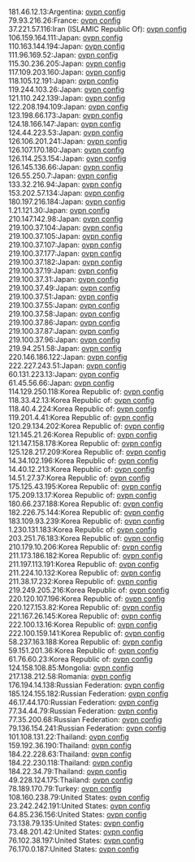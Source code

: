 181.46.12.13:Argentina: [ovpn config](vpn/181_46_12_13.ovpn)  
79.93.216.26:France: [ovpn config](vpn/79_93_216_26.ovpn)  
37.221.57.116:Iran (ISLAMIC Republic Of): [ovpn config](vpn/37_221_57_116.ovpn)  
106.159.164.111:Japan: [ovpn config](vpn/106_159_164_111.ovpn)  
110.163.144.194:Japan: [ovpn config](vpn/110_163_144_194.ovpn)  
111.96.169.52:Japan: [ovpn config](vpn/111_96_169_52.ovpn)  
115.30.236.205:Japan: [ovpn config](vpn/115_30_236_205.ovpn)  
117.109.203.160:Japan: [ovpn config](vpn/117_109_203_160.ovpn)  
118.105.12.191:Japan: [ovpn config](vpn/118_105_12_191.ovpn)  
119.244.103.26:Japan: [ovpn config](vpn/119_244_103_26.ovpn)  
121.110.242.139:Japan: [ovpn config](vpn/121_110_242_139.ovpn)  
122.208.194.109:Japan: [ovpn config](vpn/122_208_194_109.ovpn)  
123.198.66.173:Japan: [ovpn config](vpn/123_198_66_173.ovpn)  
124.18.166.147:Japan: [ovpn config](vpn/124_18_166_147.ovpn)  
124.44.223.53:Japan: [ovpn config](vpn/124_44_223_53.ovpn)  
126.106.201.241:Japan: [ovpn config](vpn/126_106_201_241.ovpn)  
126.107.170.180:Japan: [ovpn config](vpn/126_107_170_180.ovpn)  
126.114.253.154:Japan: [ovpn config](vpn/126_114_253_154.ovpn)  
126.145.136.66:Japan: [ovpn config](vpn/126_145_136_66.ovpn)  
126.55.250.7:Japan: [ovpn config](vpn/126_55_250_7.ovpn)  
133.32.216.94:Japan: [ovpn config](vpn/133_32_216_94.ovpn)  
153.202.57.134:Japan: [ovpn config](vpn/153_202_57_134.ovpn)  
180.197.216.184:Japan: [ovpn config](vpn/180_197_216_184.ovpn)  
1.21.121.30:Japan: [ovpn config](vpn/1_21_121_30.ovpn)  
210.147.142.98:Japan: [ovpn config](vpn/210_147_142_98.ovpn)  
219.100.37.104:Japan: [ovpn config](vpn/219_100_37_104.ovpn)  
219.100.37.105:Japan: [ovpn config](vpn/219_100_37_105.ovpn)  
219.100.37.107:Japan: [ovpn config](vpn/219_100_37_107.ovpn)  
219.100.37.177:Japan: [ovpn config](vpn/219_100_37_177.ovpn)  
219.100.37.182:Japan: [ovpn config](vpn/219_100_37_182.ovpn)  
219.100.37.19:Japan: [ovpn config](vpn/219_100_37_19.ovpn)  
219.100.37.31:Japan: [ovpn config](vpn/219_100_37_31.ovpn)  
219.100.37.49:Japan: [ovpn config](vpn/219_100_37_49.ovpn)  
219.100.37.51:Japan: [ovpn config](vpn/219_100_37_51.ovpn)  
219.100.37.55:Japan: [ovpn config](vpn/219_100_37_55.ovpn)  
219.100.37.58:Japan: [ovpn config](vpn/219_100_37_58.ovpn)  
219.100.37.86:Japan: [ovpn config](vpn/219_100_37_86.ovpn)  
219.100.37.87:Japan: [ovpn config](vpn/219_100_37_87.ovpn)  
219.100.37.96:Japan: [ovpn config](vpn/219_100_37_96.ovpn)  
219.94.251.58:Japan: [ovpn config](vpn/219_94_251_58.ovpn)  
220.146.186.122:Japan: [ovpn config](vpn/220_146_186_122.ovpn)  
222.227.243.51:Japan: [ovpn config](vpn/222_227_243_51.ovpn)  
60.131.223.13:Japan: [ovpn config](vpn/60_131_223_13.ovpn)  
61.45.56.66:Japan: [ovpn config](vpn/61_45_56_66.ovpn)  
114.129.250.118:Korea Republic of: [ovpn config](vpn/114_129_250_118.ovpn)  
118.33.42.13:Korea Republic of: [ovpn config](vpn/118_33_42_13.ovpn)  
118.40.4.224:Korea Republic of: [ovpn config](vpn/118_40_4_224.ovpn)  
119.201.4.41:Korea Republic of: [ovpn config](vpn/119_201_4_41.ovpn)  
120.29.134.202:Korea Republic of: [ovpn config](vpn/120_29_134_202.ovpn)  
121.145.21.26:Korea Republic of: [ovpn config](vpn/121_145_21_26.ovpn)  
121.147.158.178:Korea Republic of: [ovpn config](vpn/121_147_158_178.ovpn)  
125.128.217.209:Korea Republic of: [ovpn config](vpn/125_128_217_209.ovpn)  
14.34.102.196:Korea Republic of: [ovpn config](vpn/14_34_102_196.ovpn)  
14.40.12.213:Korea Republic of: [ovpn config](vpn/14_40_12_213.ovpn)  
14.51.27.37:Korea Republic of: [ovpn config](vpn/14_51_27_37.ovpn)  
175.125.43.195:Korea Republic of: [ovpn config](vpn/175_125_43_195.ovpn)  
175.209.13.17:Korea Republic of: [ovpn config](vpn/175_209_13_17.ovpn)  
180.66.237.188:Korea Republic of: [ovpn config](vpn/180_66_237_188.ovpn)  
182.226.75.144:Korea Republic of: [ovpn config](vpn/182_226_75_144.ovpn)  
183.109.93.239:Korea Republic of: [ovpn config](vpn/183_109_93_239.ovpn)  
1.230.131.183:Korea Republic of: [ovpn config](vpn/1_230_131_183.ovpn)  
203.251.76.183:Korea Republic of: [ovpn config](vpn/203_251_76_183.ovpn)  
210.179.10.206:Korea Republic of: [ovpn config](vpn/210_179_10_206.ovpn)  
211.173.186.182:Korea Republic of: [ovpn config](vpn/211_173_186_182.ovpn)  
211.197.113.191:Korea Republic of: [ovpn config](vpn/211_197_113_191.ovpn)  
211.224.10.132:Korea Republic of: [ovpn config](vpn/211_224_10_132.ovpn)  
211.38.17.232:Korea Republic of: [ovpn config](vpn/211_38_17_232.ovpn)  
219.249.205.216:Korea Republic of: [ovpn config](vpn/219_249_205_216.ovpn)  
220.120.107.196:Korea Republic of: [ovpn config](vpn/220_120_107_196.ovpn)  
220.127.153.82:Korea Republic of: [ovpn config](vpn/220_127_153_82.ovpn)  
221.167.26.145:Korea Republic of: [ovpn config](vpn/221_167_26_145.ovpn)  
222.100.13.16:Korea Republic of: [ovpn config](vpn/222_100_13_16.ovpn)  
222.100.159.141:Korea Republic of: [ovpn config](vpn/222_100_159_141.ovpn)  
58.237.163.188:Korea Republic of: [ovpn config](vpn/58_237_163_188.ovpn)  
59.151.201.36:Korea Republic of: [ovpn config](vpn/59_151_201_36.ovpn)  
61.76.60.23:Korea Republic of: [ovpn config](vpn/61_76_60_23.ovpn)  
124.158.108.85:Mongolia: [ovpn config](vpn/124_158_108_85.ovpn)  
217.138.212.58:Romania: [ovpn config](vpn/217_138_212_58.ovpn)  
176.194.14.138:Russian Federation: [ovpn config](vpn/176_194_14_138.ovpn)  
185.124.155.182:Russian Federation: [ovpn config](vpn/185_124_155_182.ovpn)  
46.17.44.170:Russian Federation: [ovpn config](vpn/46_17_44_170.ovpn)  
77.34.44.79:Russian Federation: [ovpn config](vpn/77_34_44_79.ovpn)  
77.35.200.68:Russian Federation: [ovpn config](vpn/77_35_200_68.ovpn)  
79.136.154.241:Russian Federation: [ovpn config](vpn/79_136_154_241.ovpn)  
101.108.131.22:Thailand: [ovpn config](vpn/101_108_131_22.ovpn)  
159.192.36.190:Thailand: [ovpn config](vpn/159_192_36_190.ovpn)  
184.22.228.63:Thailand: [ovpn config](vpn/184_22_228_63.ovpn)  
184.22.230.118:Thailand: [ovpn config](vpn/184_22_230_118.ovpn)  
184.22.34.79:Thailand: [ovpn config](vpn/184_22_34_79.ovpn)  
49.228.124.175:Thailand: [ovpn config](vpn/49_228_124_175.ovpn)  
78.189.170.79:Turkey: [ovpn config](vpn/78_189_170_79.ovpn)  
108.160.238.79:United States: [ovpn config](vpn/108_160_238_79.ovpn)  
23.242.242.191:United States: [ovpn config](vpn/23_242_242_191.ovpn)  
64.85.236.156:United States: [ovpn config](vpn/64_85_236_156.ovpn)  
73.138.79.135:United States: [ovpn config](vpn/73_138_79_135.ovpn)  
73.48.201.42:United States: [ovpn config](vpn/73_48_201_42.ovpn)  
76.102.38.197:United States: [ovpn config](vpn/76_102_38_197.ovpn)  
76.170.0.187:United States: [ovpn config](vpn/76_170_0_187.ovpn)  
